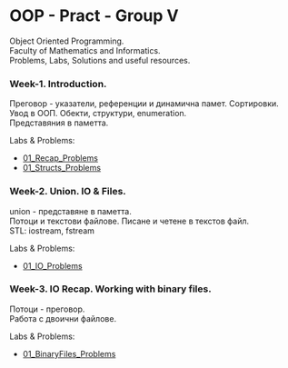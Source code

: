 # OOP - Pract - Group V

Object Oriented Programming.  
Faculty of Mathematics and Informatics.  
Problems, Labs, Solutions and useful resources.  

### Week-1. Introduction.

Преговор - указатели, референции и динамична памет. Сортировки.  
Увод в ООП. Обекти, структури, enumeration.  
Представяния в паметта.  

Labs & Problems:

* [01_Recap_Problems](./Week01_Recap_Struct/01_problems_recap.md)
* [01_Structs_Problems](./Week01_Recap_Struct/01_problems_struct.md)

### Week-2. Union. IO & Files.

union - представяне в паметта.  
Потоци и текстови файлове. Писане и четене в текстов файл.  
STL: iostream, fstream 

Labs & Problems:

* [01_IO_Problems](./Week02_IO_Union/01_problems_io.md)

### Week-3. IO Recap. Working with binary files.

Потоци - преговор.  
Работа с двоични файлове.  

Labs & Problems:

* [01_BinaryFiles_Problems](./Week03_IO_Binary/01_problems_io_binary.md)

